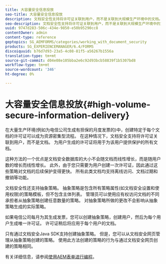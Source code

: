 ```yaml
---
title: 大容量安全信息投放
seo-title: 大容量安全信息投放
description: 文档安全性支持将许可证关联到用户，而不是关联到大规模生产环境中的文档。
seo-description: 文档安全性支持将许可证关联到用户，而不是关联到大规模生产环境中的文档。
uuid: 9747d283-506c-434e-9850-e50b95290cc8
contentOwner: admin
content-type: reference
geptopics: SG_AEMFORMS/categories/working_with_document_security
products: SG_EXPERIENCEMANAGER/6.4/FORMS
discoiquuid: b76d7d93-23a5-4c08-81f5-a56267b1556a
translation-type: tm+mt
source-git-commit: d04e08e105bba2e6c92d93bcb58839f1b5307bd8
workflow-type: tm+mt
source-wordcount: '346'
ht-degree: 0%

---
```



# 大容量安全信息投放{#high-volume-secure-information-delivery}

在大量生产环境(例如为电信公司生成有担保的月度发票的)中，创建特定于每个文档的许可证可以成为资源密集型流程。 在这种情况下，文档安全支持将许可证关联到用户，而不是文档。 为用户生成的许可证将用于为该用户提供保护的所有文档。

这种方法的一个优点是文档安全数据库的大小不会随文档而线性增长，而是随用户数的增长而线性增长。 此外，由于您只需要为用户创建一次许可证，因此通过这些策略对文档的后续保护变得更快。 所有此类文档均支持离线访问、文档过期和撤销等功能。

文档安全性还支持抽象策略。 抽象策略是包含所有策略属性(如文档安全设置和使用权限)的策略模板，但不包含主体列表。 管理员可以使用应有权访问文档的不同承担者从抽象策略创建任意数量的策略。 对抽象策略所做的更改不会影响从抽象策略生成的实际策略。

如果电信公司每月为其生成发票，您可以创建抽象策略，创建用户，然后为每个用户生成唯一许可证。 许可证稍后将应用于每个用户的文档。

只有通过文档安全Java SDK支持创建抽象策略。 但是，您可以从文档安全网页管理从抽象策略创建的策略。 使用此方法创建的策略的行为与通过文档安全网页创建的策略相同。

有关详细信息，请参阅[使用AEM表单进行编程](https://www.adobe.com/go/learn_aemforms_programming_63)。
